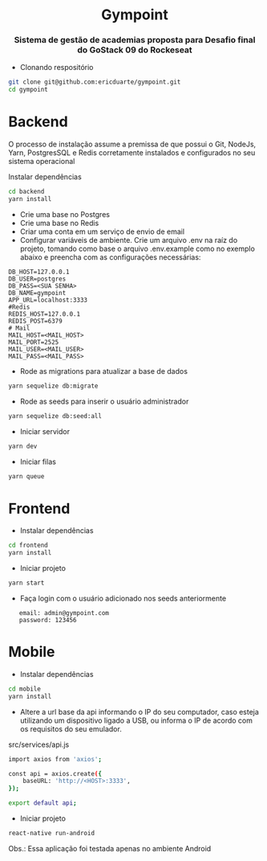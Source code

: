 <h1 align="center">
  Gympoint
</h1>

<h3 align="center">
  Sistema de gestão de academias proposta para Desafio final do GoStack 09 do Rockeseat
</h3>

- Clonando respositório
```bash
git clone git@github.com:ericduarte/gympoint.git
cd gympoint
```

# Backend
O processo de instalação assume a premissa de que possui o Git, NodeJs, Yarn, PostgresSQL e Redis corretamente instalados e configurados no seu sistema operacional

Instalar dependências
```bash
cd backend
yarn install
```
- Crie uma base no Postgres
- Crie uma base no Redis
- Criar uma conta em um serviço de envio de email
- Configurar variáveis de ambiente.
 Crie um arquivo .env na raíz do projeto, tomando como base o arquivo .env.example como no exemplo abaixo e preencha com as configurações necessárias:
 ```env
DB_HOST=127.0.0.1
DB_USER=postgres
DB_PASS=<SUA SENHA>
DB_NAME=gympoint
APP_URL=localhost:3333
#Redis
REDIS_HOST=127.0.0.1
REDIS_POST=6379
# Mail
MAIL_HOST=<MAIL_HOST>
MAIL_PORT=2525
MAIL_USER=<MAIL_USER>
MAIL_PASS=<MAIL_PASS>
```


- Rode as migrations para atualizar a base de dados
```bash
yarn sequelize db:migrate
```

- Rode as seeds para inserir o usuário administrador
```bash
yarn sequelize db:seed:all
```

- Iniciar servidor
```bash
yarn dev
```

- Iniciar filas
```bash
yarn queue
```

# Frontend

- Instalar dependências
```bash
cd frontend
yarn install
```
- Iniciar projeto
```bash
yarn start
```
- Faça login com o usuário adicionado nos seeds anteriormente
```
   email: admin@gympoint.com
   password: 123456
```

# Mobile
- Instalar dependências
```bash
cd mobile
yarn install
```
- Altere a url base da api informando o IP do seu computador, caso esteja utilizando um dispositivo ligado a USB, ou informa o IP de acordo com os requisitos do seu emulador.

src/services/api.js 
```bash
import axios from 'axios';

const api = axios.create({
    baseURL: 'http://<HOST>:3333',
});

export default api;
```

- Iniciar projeto
```bash
react-native run-android
```
Obs.: Essa aplicação foi testada apenas no ambiente Android
